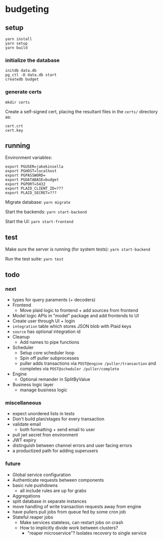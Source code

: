 # budgeting

## setup
`yarn install`  
`yarn setup`  
`yarn build`  

### initialize the database
`initdb data.db`  
`pg_ctl -D data.db start`  
`createdb budget`  

### generate certs
`mkdir certs`

Create a self-signed cert, placing the resultant files in the `certs/` directory as:
```
cert.crt
cert.key
```

## running

Environment variables:
```
export PGUSER=jakekinsella
export PGHOST=localhost
export PGPASSWORD=
export PGDATABASE=budget
export PGPORT=5432
export PLAID_CLIENT_ID=???
export PLAID_SECRET=???
```

Migrate database:
`yarn migrate`

Start the backends:
`yarn start-backend`

Start the UI:
`yarn start-frontend`

## test
Make sure the server is running (for system tests):
`yarn start-backend`

Run the test suite:
`yarn test`

## todo

### next
 - types for query paraments (+ decoders)
 - Frontend
   - Move plaid logic to frontend + add sources from frontend
 - Model logic APIs in "model" package and add frontends to UI
 - Create user through UI + login
 - `integration` table which stores JSON blob with Plaid keys
 - `source` has optional integration id
 - Cleanup
   - Add names to pipe functions
 - Scheduler
   - Setup core scheduler loop
   - Spin off puller subprocesses
   - puller adds transactions via `POST@engine /puller/transaction` and completes via `POST@scheduler /puller/complete`
 - Engine
   - Optional remander in SplitByValue
 - Business logic layer
   - manage business logic

### miscellaneous
 - expect unordered lists in tests
 - Don't build plan/stages for every transaction
 - validate email
   - both formatting + send email to user
 - pull jwt secret fron environment
 - JWT expiry
 - distinguish between channel errors and user facing errors
 - a productized path for adding superusers

### future
 - Global service configuration
 - Authenticate requests between components
 - basic rule pushdowns
   - all include rules are up for grabs
 - Aggregations
 - split database in separate instances
 - move handling of write transaction requests away from engine
 - have pullers pull jobs from queue fed by some cron job
 - Stateful reaper jobs
    - Make services stateless, can restart jobs on crash
    - How to implicitly divide work between clusters?
       - "reaper microservice"? Isolates recovery to single service
